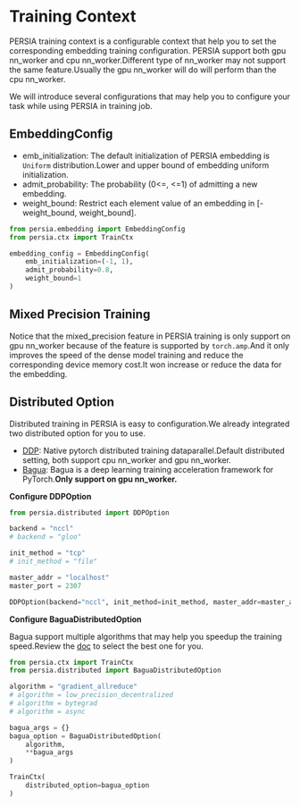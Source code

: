 # Training Context

PERSIA training context is a configurable context that help you to set the corresponding embedding training configuration. PERSIA support both gpu nn_worker and cpu nn_worker.Different type of nn_worker may not support the same feature.Usually the gpu nn_worker will do will perform than the cpu nn_worker.

We will introduce several configurations that may help you to configure your task while using PERSIA in training job.

## EmbeddingConfig

- emb_initialization: The default initialization of PERSIA embedding is `Uniform` distribution.Lower and upper bound of embedding uniform initialization.
- admit_probability: The probability (0<=, <=1) of admitting a new embedding.
- weight_bound: Restrict each element value of an embedding in [-weight_bound, weight_bound].

```python
from persia.embedding import EmbeddingConfig
from persia.ctx import TrainCtx

embedding_config = EmbeddingConfig(
    emb_initialization=(-1, 1),
    admit_probability=0.8,
    weight_bound=1
)

```
## Mixed Precision Training

Notice that the mixed_precision feature in PERSIA training is only support on gpu nn_worker because of the feature is supported by `torch.amp`.And it only improves the speed of the dense model training and reduce the corresponding device memory cost.It won increase or reduce the data for the embedding.

## Distributed Option
Distributed training in PERSIA is easy to configuration.We already integrated two distributed option for you to use.

- [DDP](https://pytorch.org/docs/stable/distributed.html): Native pytorch distributed training dataparallel.Default distributed setting, both support cpu nn_worker and gpu nn_worker.
- [Bagua](https://tutorials.baguasys.com/introduction): Bagua is a deep learning training acceleration framework for PyTorch.**Only support on gpu nn_worker.**

**Configure DDPOption**
```python
from persia.distributed import DDPOption

backend = "nccl"
# backend = "gloo"

init_method = "tcp"
# init_method = "file"

master_addr = "localhost"
master_port = 2307

DDPOption(backend="nccl", init_method=init_method, master_addr=master_addr, master_port=master_port)
```

**Configure BaguaDistributedOption**

Bagua support multiple algorithms that may help you speedup the training speed.Review the [doc](https://tutorials.baguasys.com/algorithms/) to select the best one for you.

```python
from persia.ctx import TrainCtx
from persia.distributed import BaguaDistributedOption

algorithm = "gradient_allreduce"
# algorithm = low_precision_decentralized
# algorithm = bytegrad
# algorithm = async

bagua_args = {}
bagua_option = BaguaDistributedOption(
    algorithm,
    **bagua_args
)

TrainCtx(
    distributed_option=bagua_option
)
```